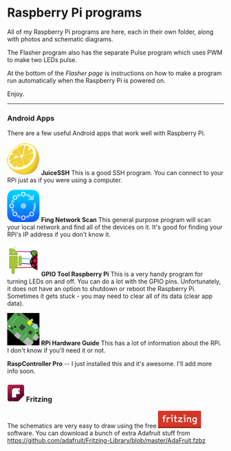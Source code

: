 Raspberry Pi programs
=====================

All of my Raspberry Pi programs are here, each in their own folder, along with photos and schematic diagrams.

The Flasher program also has the separate Pulse program which uses PWM to make two LEDs pulse.

At the bottom of the *Flasher page* is instructions on how to make a program run automatically when the Raspberry Pi is powered on.

Enjoy.


----------------

### Android Apps

There are a few useful Android apps that work well with Raspberry Pi.

![JuiceSSH](https://raw.githubusercontent.com/salamander2/RaspberryPi/master/programs/juiceSSH.png) **JuiceSSH** This is a good SSH program. You can connect to your RPi just as if you were using a computer.

![network](https://raw.githubusercontent.com/salamander2/RaspberryPi/master/programs/fing.png) **Fing Network Scan** This general purpose program will scan your local network and find all of the devices on it. It's good for finding your RPi's IP address if you don't know it.

![GPIO](https://raw.githubusercontent.com/salamander2/RaspberryPi/master/programs/GPIO_tool_RaspberryPi.png) **GPIO Tool Raspberry Pi** This is a very handy program for turning LEDs on and off. You can do a lot with the GPIO pins. Unfortunately, it does not have an option to shutdown or reboot the Raspberry Pi. Sometimes it gets stuck - you may need to clear all of its data (clear app data).

![reference](https://raw.githubusercontent.com/salamander2/RaspberryPi/master/programs/RPI_hardware_guide.png) **RPi Hardware Guide** This has a lot of information about the RPi. I don't know if you'll need it or not. 

**RaspController Pro** -- I just installed this and it's awesome. I'll add more info soon.

### ![logo1](https://raw.githubusercontent.com/salamander2/RaspberryPi/master/programs/Fritzing_icon.png) Fritzing 
The schematics are very easy to draw using the free ![Fritzing](https://raw.githubusercontent.com/salamander2/RaspberryPi/master/programs/fritzing-logo.png)  software. You can download a bunch of extra Adafruit stuff from https://github.com/adafruit/Fritzing-Library/blob/master/AdaFruit.fzbz
